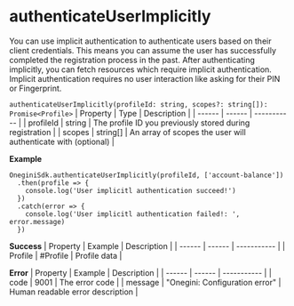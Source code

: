 # authenticateUserImplicitly

You can use implicit authentication to authenticate users based on their client credentials. This means you can assume the user has successfully completed the registration process in the past. After authenticating implicitly, you can fetch resources which require implicit authentication. Implicit authentication requires no user interaction like asking for their PIN or Fingerprint.



`authenticateUserImplicitly(profileId: string, scopes?: string[]): Promise<Profile>`
| Property | Type | Description |
| ------ | ------ | ----------- |
| profileId | string | The profile ID you previously stored during registration |
| scopes | string[] | An array of scopes the user will authenticate with (optional) |

**Example**
```
OneginiSdk.authenticateUserImplicitly(profileId, ['account-balance'])
  .then(profile => {
    console.log('User implicitl authentication succeed!')
  })
  .catch(error => {
    console.log('User implicitl authentication failed!: ', error.message)
  })
```

**Success**
| Property | Example | Description |
| ------ | ------ |  ----------- |
| Profile   |  #Profile  | Profile data |

**Error**
| Property | Example | Description |
| ------ | ------ |  ----------- |
| code   | 9001   | The error code |
| message   | "Onegini: Configuration error"   | Human readable error description |
